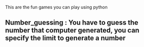This are the fun games you can play using python
## Number_guessing : You have to guess the number that computer generated, you can specify the limit to generate a number 
